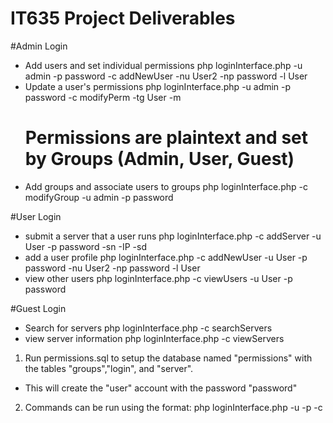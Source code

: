 # IT635 Project Deliverables

#Admin Login
- Add users and set individual permissions
	php loginInterface.php -u admin -p password -c addNewUser -nu User2 -np password -l User
- Update a user's permissions
	php loginInterface.php -u admin -p password -c modifyPerm -tg User -m  <modifications>
	# Permissions are plaintext and set by Groups (Admin, User, Guest)
- Add groups and associate users to groups
	php loginInterface.php -c modifyGroup -u admin -p password

#User Login
- submit a server that a user runs
	php loginInterface.php -c addServer -u User -p password -sn <Server Name> -IP <IP Address> -sd <Description>
- add a user profile
	php loginInterface.php -c addNewUser -u User -p password -nu User2 -np password -l User
- view other users
	php loginInterface.php -c viewUsers -u User -p password

#Guest Login
- Search for servers
	php loginInterface.php -c searchServers
- view server information
	php loginInterface.php -c viewServers

1) Run permissions.sql to setup the database named "permissions" with the tables "groups","login", and "server".
- This will create the "user" account with the password "password"
2) Commands can be run using the format: php loginInterface.php -u <username> -p <password> -c <command>

